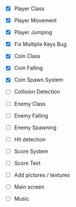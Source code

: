 

- [x] Player Class
- [x] Player Movement
- [x] Player Jumping
- [x] Fix Multiple Keys Bug

- [x] Coin Class
- [x] Coin Falling
- [x] Coin Spawn System
- [ ] Collision Detection

- [ ] Enemy Class
- [ ] Enemy Falling
- [ ] Enemy Spawning
- [ ] Hit detection

- [ ] Score System
- [ ] Score Text

- [ ] Add pictures / textures
- [ ] Main screen
- [ ] Music
